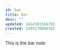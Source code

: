 ```yaml
---
id: bar
title: bar
desc: ""
updated: 1614301366783
created: 1595170096361
---
```


This is the bar note
